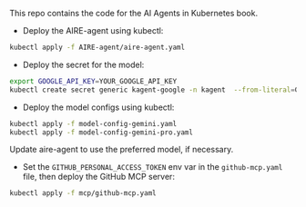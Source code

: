 This repo contains the code for the AI Agents in Kubernetes book.

* Deploy the AIRE-agent using kubectl:

```bash
kubectl apply -f AIRE-agent/aire-agent.yaml
```

* Deploy the secret for the model:

```bash
export GOOGLE_API_KEY=YOUR_GOOGLE_API_KEY
kubectl create secret generic kagent-google -n kagent  --from-literal=GOOGLE_API_KEY=$GOOGLE_API_KEY   --dry-run=client -oyaml | kubectl apply -f -
```

* Deploy the model configs using kubectl:

```bash
kubectl apply -f model-config-gemini.yaml
kubectl apply -f model-config-gemini-pro.yaml
```

Update aire-agent to use the preferred model, if necessary.

* Set the `GITHUB_PERSONAL_ACCESS_TOKEN` env var in the `github-mcp.yaml` file, then deploy the GitHub MCP server:


```bash
kubectl apply -f mcp/github-mcp.yaml
```
